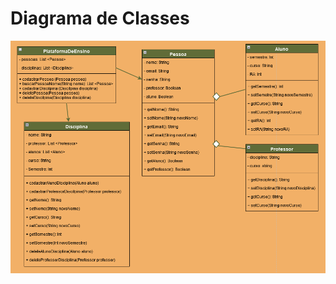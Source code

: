 # Diagrama de Classes
![Diagrama de Classes](https://github.com/SoSoJigsaw/bertoti/blob/main/Engenharia%20de%20Software/Atividade%202/Imagens/7.%20Diagrama%20de%20Classes.png)
